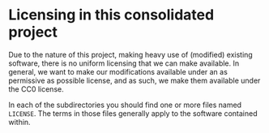 # Licensing in this consolidated project

Due to the nature of this project, making heavy use of (modified) existing software,
there is no uniform licensing that we can make available.
In general, we want to make our modifications available under an as permissive as
possible license, and as such, we make them available under the CC0 license.

In each of the subdirectories you should find one or more files named `LICENSE`.
The terms in those files generally apply to the software contained within.
